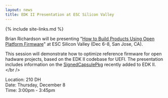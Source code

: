 ```yaml
---
layout: news
title: EDK II Presentation at ESC Silicon Valley
---
```

{% include site-links.md %}

Brian Richardson will be presenting "<a href="http://scheduleem.escsiliconvalley.com/session/how-to-build-products-using-open-platform-firmware">How to Build Products Using Open Platform Firmware</a>" at ESC Silicon Valley (Dec 6-8, San Jose, CA).<br />

This session will demonstrate how to optimize reference firmware for open hadware projects, based on the EDK II codebase for UEFI.
The presentation includes information on the <a href="https://github.com/tianocore/edk2/tree/master/SignedCapsulePkg">SignedCapsulePkg</a> recently added to EDK II.</br />

Location:  210 DH<br />
Date:  Thursday, December 8<br />
Time:  3:00pm - 3:45pm<br />
